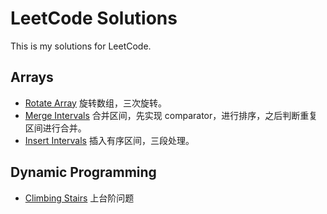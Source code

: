 # LeetCode Solutions
This is my solutions for LeetCode. 
## Arrays  
* [Rotate Array](/src/com/sfc/leetcode/Rotate_Array.java)
旋转数组，三次旋转。  
* [Merge Intervals](/src/com/sfc/leetcode/Merge_Intervals.java)
合并区间，先实现 comparator，进行排序，之后判断重复区间进行合并。
* [Insert Intervals](/src/com/sfc/leetcode/Insert_Interval.java)
插入有序区间，三段处理。  
## Dynamic Programming
* [Climbing Stairs](/src/com/sfc/leetcode/Climbing_Stairs.java)
上台阶问题
